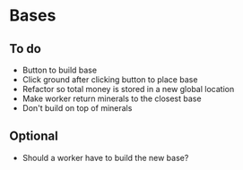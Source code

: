# Bases

## To do

- Button to build base
- Click ground after clicking button to place base
- Refactor so total money is stored in a new global location
- Make worker return minerals to the closest base
- Don't build on top of minerals

## Optional

- Should a worker have to build the new base?
